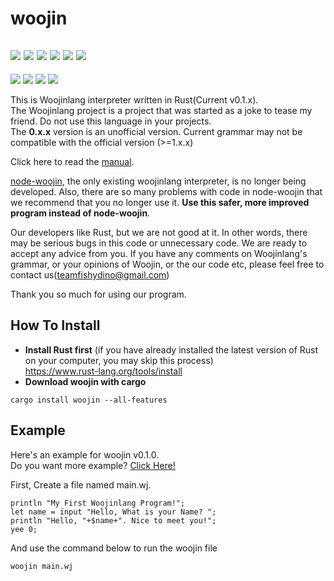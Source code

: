 # woojin
[![](https://img.shields.io/crates/v/woojin)](https://crates.io/crates/woojin)
[![](https://img.shields.io/crates/dr/woojin)](https://crates.io/crates/woojin)
[![](https://img.shields.io/crates/l/woojin)](https://crates.io/crates/woojin)
[![](https://img.shields.io/github/languages/top/teamfishydino/woojin)](https://github.com/teamfishydino/woojin)
[![](https://img.shields.io/github/repo-size/teamfishydino/woojin)](https://github.com/teamfishydino/woojin)
[![](https://img.shields.io/github/last-commit/teamfishydino/woojin)](https://github.com/teamfishydino/woojin)
----
[![](https://img.shields.io/github/issues/teamfishydino/woojin)](https://github.com/teamfishydino/woojin)
[![](https://img.shields.io/github/issues-closed/teamfishydino/woojin)](https://github.com/teamfishydino/woojin)
[![](https://img.shields.io/github/issues-pr/teamfishydino/woojin)](https://github.com/teamfishydino/woojin)
[![](https://img.shields.io/github/issues-pr-closed/teamfishydino/woojin)](https://github.com/teamfishydino/woojin)

This is Woojinlang interpreter written in Rust(Current v0.1.x).<br/>
The Woojinlang project is a project that was started as a joke to tease my friend. Do not use this language in your projects.<br/>
The **0.x.x** version is an unofficial version. Current grammar may not be compatible with the official version (>=1.x.x)<br/>

Click here to read the [manual](https://teamfishydino.github.io/fishydocs/).

[node-woojin](https://github.com/minjeadev/node-woojin), the only existing woojinlang interpreter, is no longer being developed. Also, there are so many problems with code in node-woojin that we recommend that you no longer use it. **Use this safer, more improved program instead of node-woojin**.

Our developers like Rust, but we are not good at it. In other words, there may be serious bugs in this code or unnecessary code. We are ready to accept any advice from you. If you have any comments on Woojinlang's grammar, or your opinions of Woojin, or the our code etc, please feel free to contact us(teamfishydino@gmail.com)

Thank you so much for using our program.
## How To Install
* **Install Rust first** (if you have already installed the latest version of Rust on your computer, you may skip this process)<br/>https://www.rust-lang.org/tools/install
* **Download woojin with cargo**
```shell
cargo install woojin --all-features
```
## Example
Here's an example for woojin v0.1.0.<br/>
Do you want more example? [Click Here!](https://github.com/teamfishydino/woojin-example/tree/main/example)

First, Create a file named main.wj.
```woojin
println "My First Woojinlang Program!";
let name = input "Hello, What is your Name? ";
println "Hello, "+$name+". Nice to meet you!";
yee 0;
```
And use the command below to run the woojin file
```shell
woojin main.wj
```